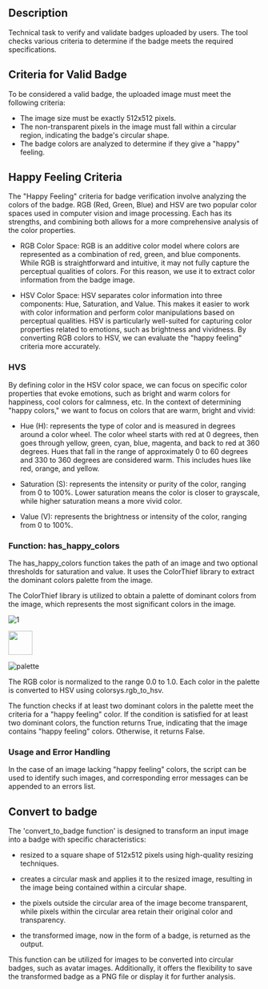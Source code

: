 ## Description
Technical task to verify and validate badges uploaded by users. The tool checks various criteria to determine if the badge meets the required specifications.

## Criteria for Valid Badge
To be considered a valid badge, the uploaded image must meet the following criteria:

- The image size must be exactly 512x512 pixels.
- The non-transparent pixels in the image must fall within a circular region, indicating the badge's circular shape.
- The badge colors are analyzed to determine if they give a "happy" feeling.

## Happy Feeling Criteria 
The "Happy Feeling" criteria for badge verification involve analyzing the colors of the badge. RGB (Red, Green, Blue) and HSV are two popular color spaces used in computer vision and image processing. Each has its strengths, and combining both allows for a more comprehensive analysis of the color properties. 

- RGB Color Space: RGB is an additive color model where colors are represented as a combination of red, green, and blue components. While RGB is straightforward and intuitive, it may not fully capture the perceptual qualities of colors. For this reason, we use it to extract color information from the badge image.

- HSV Color Space: HSV separates color information into three components: Hue, Saturation, and Value. This makes it easier to work with color information and perform color manipulations based on perceptual qualities. HSV is particularly well-suited for capturing color properties related to emotions, such as brightness and vividness. By converting RGB colors to HSV, we can evaluate the "happy feeling" criteria more accurately.
  
### HVS 
By defining color in the HSV color space, we can focus on specific color properties that evoke emotions, such as bright and warm colors for happiness, cool colors for calmness, etc. In the context of determining "happy colors," we want to focus on colors that are warm, bright and vivid:
- Hue (H): represents the type of color and is measured in degrees around a color wheel. The color wheel starts with red at 0 degrees, then goes through yellow, green, cyan, blue, magenta, and back to red at 360 degrees. Hues that fall in the range of approximately 0 to 60 degrees and 330 to 360 degrees are considered warm. This includes hues like red, orange, and yellow.

- Saturation (S): represents the intensity or purity of the color, ranging from 0 to 100%. Lower saturation means the color is closer to grayscale, while higher saturation means a more vivid color.
  
- Value (V): represents the brightness or intensity of the color, ranging from 0 to 100%.


### Function: has_happy_colors
The has_happy_colors function takes the path of an image and two optional thresholds for saturation and value. It uses the ColorThief library to extract the dominant colors palette from the image.

The ColorThief library is utilized to obtain a palette of dominant colors from the image, which represents the most significant colors in the image.

![1](https://github.com/cmastral/Badge-Validation-Task/assets/48210775/42bca84d-fa36-4220-9542-846cd013e12f)

<img src="[https://github.com/favicon.ico](https://github.com/cmastral/Badge-Validation-Task/assets/48210775/42bca84d-fa36-4220-9542-846cd013e12f)" width="48">

![palette](https://github.com/cmastral/Badge-Validation-Task/assets/48210775/5b994ee4-3361-41ea-835c-636406d7a9e7)

The RGB color is normalized to the range 0.0 to 1.0. Each color in the palette is converted to HSV using colorsys.rgb_to_hsv.

The function checks if at least two dominant colors in the palette meet the criteria for a "happy feeling" color.
If the condition is satisfied for at least two dominant colors, the function returns True, indicating that the image contains "happy feeling" colors. Otherwise, it returns False.

### Usage and Error Handling

In the case of an image lacking "happy feeling" colors, the script can be used to identify such images, and corresponding error messages can be appended to an errors list.


## Convert to badge

The 'convert_to_badge function' is designed to transform an input image into a badge with specific characteristics:

- resized to a square shape of 512x512 pixels using high-quality resizing techniques.

- creates a circular mask and applies it to the resized image, resulting in the image being contained within a circular shape.

- the pixels outside the circular area of the image become transparent, while pixels within the circular area retain their original color and transparency.

- the transformed image, now in the form of a badge, is returned as the output.

This function can be utilized for images to be converted into circular badges, such as avatar images. Additionally, it offers the flexibility to save the transformed badge as a PNG file or display it for further analysis.


